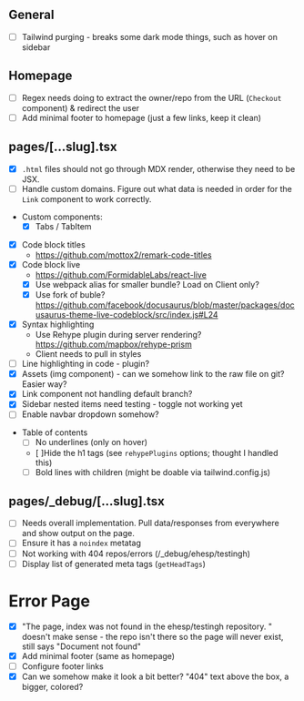 ## General

- [ ] Tailwind purging - breaks some dark mode things, such as hover on sidebar

## Homepage

- [ ] Regex needs doing to extract the owner/repo from the URL (`Checkout` component) & redirect the user
- [ ] Add minimal footer to homepage (just a few links, keep it clean)

## pages/[...slug].tsx

- [x] `.html` files should not go through MDX render, otherwise they need to be JSX.
- [ ] Handle custom domains. Figure out what data is needed in order for the `Link` component to work correctly.
- Custom components:
  - [x] Tabs / TabItem
- [x] Code block titles
  - https://github.com/mottox2/remark-code-titles
- [x] Code block live
  - https://github.com/FormidableLabs/react-live
  - [x] Use webpack alias for smaller bundle? Load on Client only?
  - [x] Use fork of buble? https://github.com/facebook/docusaurus/blob/master/packages/docusaurus-theme-live-codeblock/src/index.js#L24
- [x] Syntax highlighting
  - Use Rehype plugin during server rendering? https://github.com/mapbox/rehype-prism
  - Client needs to pull in styles
- [ ] Line highlighting in code - plugin?
- [x] Assets (img component) - can we somehow link to the raw file on git? Easier way?
- [x] Link component not handling default branch?
- [x] Sidebar nested items need testing - toggle not working yet
- [ ] Enable navbar dropdown somehow?
- Table of contents
  - [ ] No underlines (only on hover)
  - [ ]Hide the h1 tags (see `rehypePlugins` options; thought I handled this)
  - [ ] Bold lines with children (might be doable via tailwind.config.js)

## pages/_debug/[...slug].tsx

- [ ] Needs overall implementation. Pull data/responses from everywhere and show output on the page.
- [ ] Ensure it has a `noindex` metatag
- [ ] Not working with 404 repos/errors (/_debug/ehesp/testingh)
- [ ] Display list of generated meta tags (`getHeadTags`)

# Error Page

- [x] "The page, index was not found in the ehesp/testingh repository. " doesn't make sense - the repo isn't there so the page will never exist, still says "Document not found"
- [x] Add minimal footer (same as homepage)
- [ ] Configure footer links
- [x] Can we somehow make it look a bit better? "404" text above the box, a bigger, colored?
